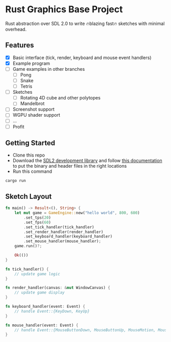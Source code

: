 # Rust Graphics Base Project

Rust abstraction over SDL 2.0 to write 🔥blazing fast🔥 sketches with minimal overhead.

## Features
- [x] Basic interface (tick, render, keyboard and mouse event handlers)
- [x] Example program 
- [ ] Game examples in other branches
    - [ ] Pong
    - [ ] Snake
    - [ ] Tetris
- [ ] Sketches
    - [ ] Rotating 4D cube and other polytopes
    - [ ] Mandelbrot
- [ ] Screenshot support
- [ ] WGPU shader support
- [ ] ...
- [ ] Profit

## Getting Started
- Clone this repo
- Download the [SDL2 development library](https://github.com/libsdl-org/SDL/releases) and follow [this documentation](https://crates.io/crates/sdl2) to put the binary and header files in the right locations
- Run this command
```
cargo run
```

## Sketch Layout
```rs
fn main() -> Result<(), String> {
    let mut game = GameEngine::new("hello world", 800, 600)
        .set_tps(20)
        .set_fps(60)
        .set_tick_handler(tick_handler)
        .set_render_handler(render_handler)
        .set_keyboard_handler(keyboard_handler)
        .set_mouse_handler(mouse_handler);
    game.run()?;

    Ok(())
}

fn tick_handler() {
    // update game logic
}

fn render_handler(canvas: &mut WindowCanvas) {
    // update game display
}

fn keyboard_handler(event: Event) {
    // handle Event::{KeyDown, KeyUp}
}

fn mouse_handler(event: Event) {
    // handle Event::{MouseButtonDown, MouseButtonUp, MouseMotion, MouseWheel}
}
```